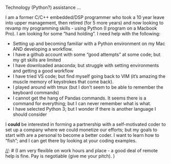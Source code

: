 Technology (Python?) assistance ...

I am a former C/C++ embedded/DSP programmer who took a 10 year leave into upper management, then retired (for 5 more years) and now looking to revamp my programming skills - using Python (I program on a Macbook Pro). I am looking for some “hand holding”. I need help with the following:

* Setting up and becoming familiar with a Python environment on my Mac AND developing a workflow. 
* I have a github account with some “good attempts” at some code; but my git skills are limited
* I have downloaded anaconda; but struggle with setting environments and getting a good workflow
* I have tried VS code; but find myself going back to VIM (it’s amazing the muscle memory of keystrokes that come back).
* I played around with tmux (but I don't seem to be able to remember the keyboard commands)
* I cannot get the hang of Pandas commands. It seems there is a command for everything; but I can never remember what is what.
* I have selected Python 3; but I wonder if there is another language I should consider

[//]: # (I live in the Elkridge, MD area and I would be most interested in-person help; but am willing to work virtually.)

I **could** be interested in forming a partnership with a self-motivated coder to set up a company where we could monetize our efforts; but my goals to start with are a personal to become a better coder. I want to learn how to “fish”; and I can get there by looking at your coding examples.

[//]: # (I am very flexible on work hours and place - a good deal of remote help is fine.  Pay is negotiable (give me your pitch). )
